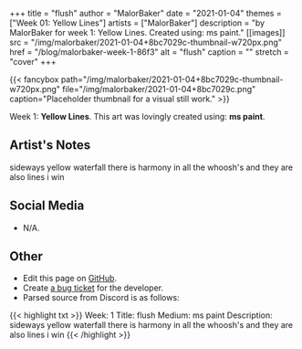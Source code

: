 +++
title =       "flush"
author =      "MalorBaker"
date =        "2021-01-04"
themes =      ["Week 01: Yellow Lines"]
artists =     ["MalorBaker"]
description = "by MalorBaker for week 1: Yellow Lines. Created using: ms paint."
[[images]]
      src = "/img/malorbaker/2021-01-04+8bc7029c-thumbnail-w720px.png"
      href = "/blog/malorbaker-week-1-86f3"
      alt = "flush"
      caption = ""
      stretch = "cover"
+++

{{< fancybox path="/img/malorbaker/2021-01-04+8bc7029c-thumbnail-w720px.png" file="/img/malorbaker/2021-01-04+8bc7029c.png" caption="Placeholder thumbnail for a visual still work." >}}


Week 1: **Yellow Lines**. This art was lovingly created using: **ms paint**.

## Artist's Notes

sideways yellow waterfall there is harmony in all the whoosh's and they are also lines i win

## Social Media

- N/A.

## Other

- Edit this page on [GitHub](https://github.com/teaminkling/web-refresh/edit/main/content/blog/malorbaker-week-1-86f3.md).
- Create [a bug ticket](https://github.com/teaminkling/web-refresh/issues/new?assignees=&labels=bug&template=problem-report.md&title=) for the developer.
- Parsed source from Discord is as follows:

{{< highlight txt >}}
Week: 1
Title: flush
Medium: ms paint
Description: sideways yellow waterfall there is harmony in all the whoosh's and they are also lines i win
{{< /highlight >}}